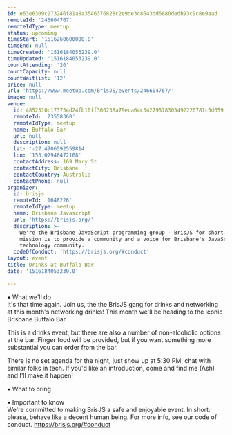 ```yaml
---
id: e63e6309c273246f81a8a3546376828c2e9de3c8643dd6880dedb93c9c8e9aad
remoteId: '246604767'
remoteIdType: meetup
status: upcoming
timeStart: '1516260600000.0'
timeEnd: null
timeCreated: '1516184053239.0'
timeUpdated: '1516184053239.0'
countAttending: '20'
countCapacity: null
countWaitlist: '12'
price: null
url: 'https://www.meetup.com/BrisJS/events/246604767/'
image: null
venue:
  id: 4852310c173754d24fb10ff360238a79eca64c34279578305492220781c5d659
  remoteId: '23558360'
  remoteIdType: meetup
  name: Buffalo Bar
  url: null
  description: null
  lat: '-27.4706592559814'
  lon: '153.02946472168'
  contactAddress: 169 Mary St
  contactCity: Brisbane
  contactCountry: Australia
  contactPhone: null
organizer:
  id: brisjs
  remoteId: '1648226'
  remoteIdType: meetup
  name: Brisbane Javascript
  url: 'https://brisjs.org/'
  description: >-
    We're the Brisbane JavaScript programming group - BrisJS for short. Our
    mission is to provide a community and a voice for Brisbane's JavaScript
    technology community.
  codeOfConduct: 'https://brisjs.org/#conduct'
layout: event
title: Drinks at Buffalo Bar
date: '1516184053239.0'

---
```

<p>• What we'll do<br/>It's that time again. Join us, the the BrisJS gang for drinks and networking at this month's networking drinks! This month we'll be heading to the iconic Brisbane Buffalo Bar.</p> <p>This is a drinks event, but there are also a number of non-alcoholic options at the bar. Finger food will be provided, but if you want something more substantial you can order from the bar.</p> <p>There is no set agenda for the night, just show up at 5:30 PM, chat with similar folks in tech. If you'd like an introduction, come and find me (Ash) and I'll make it happen!</p> <p>• What to bring</p> <p>• Important to know<br/>We're committed to making BrisJS a safe and enjoyable event. In short: please, behave like a decent human being. For more info, see our code of conduct. <a href="https://brisjs.org/#conduct" class="linkified">https://brisjs.org/#conduct</a></p> 
